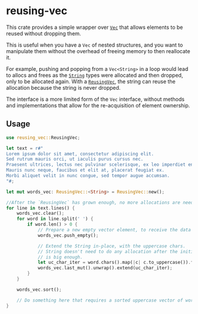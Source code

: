 
# reusing-vec

This crate provides a simple wrapper over [`Vec`] that allows elements to be reused without dropping them.

This is useful when you have a `Vec` of nested structures, and you want to manipulate them without the overhead of freeing memory to then reallocate it.

For example, pushing and popping from a `Vec<String>` in a loop would lead to allocs and frees as the [`String`] types were allocated and then dropped, only to be allocated again.  With a [`ReusingVec`], the string can reuse the allocation because the string is never dropped.

The interface is a more limited form of the `Vec` interface, without methods and implementations that allow for the re-acquisition of element ownership.

## Usage
```rust
use reusing_vec::ReusingVec;

let text = r#"
Lorem ipsum dolor sit amet, consectetur adipiscing elit.
Sed rutrum mauris orci, ut iaculis purus cursus nec.
Praesent ultrices, lectus nec pulvinar scelerisque, ex leo imperdiet enim, volutpat dapibus nibh eros eu dolor.
Mauris nunc neque, faucibus et elit at, placerat feugiat ex.
Morbi aliquet velit in nunc congue, sed tempor augue accumsan.
"#;

let mut words_vec: ReusingVec::<String> = ReusingVec::new();

//After the `ReusingVec` has grown enough, no more allocations are needed
for line in text.lines() {
    words_vec.clear();
    for word in line.split(' ') {
        if word.len() > 0 {
            // Prepare a new empty vector element, to receive the data 
            words_vec.push_empty();

            // Extend the String in-place, with the uppercase chars.
            // String doesn't need to do any allocation after the initial buffer
            // is big enough.
            let uc_char_iter = word.chars().map(|c| c.to_uppercase()).flatten();
            words_vec.last_mut().unwrap().extend(uc_char_iter);
        }
    }

    words_vec.sort();

    // Do something here that requires a sorted uppercase vector of words...
}
```

[`ReusingVec`]: https://docs.rs/reusing-vec/latest/reusing_vec/struct.ReusingVec.html
[`String`]: https://doc.rust-lang.org/std/string/struct.String.html
[`Vec`]: https://doc.rust-lang.org/std/vec/struct.Vec.html
